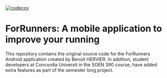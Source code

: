 [![codecov](https://codecov.io/gh/tanyamultani/ForRunnersSoen390/branch/FoodTest/graph/badge.svg?token=tfG4K0KyGl)](https://codecov.io/gh/tanyamultani/ForRunnersSoen390)

# ForRunners: A mobile application to improve your running

This repository contains the original source code for the ForRunners Android application created by Benoit HERVIER. In addition, student developers at Concordia Universit in the SOEN 390 course, have added extra features as part of the semester long project.
